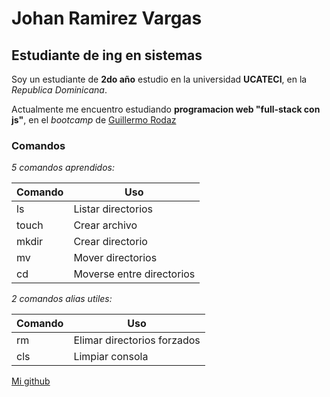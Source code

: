 # Johan Ramirez Vargas
## Estudiante de ing en sistemas

Soy un estudiante de **2do año** estudio en la universidad **UCATECI**, en la *Republica Dominicana*.

Actualmente me encuentro estudiando **programacion web "full-stack con js"**, en el *bootcamp* de [Guillermo Rodaz](https://undefined.academy/)


### Comandos

*5 comandos aprendidos:*

| Comando | Uso  |
|---------|------|
|ls       |Listar directorios       |
|touch    |Crear archivo            |
|mkdir    |Crear directorio         |
|mv       |Mover directorios        |
|cd       |Moverse entre directorios|

*2 comandos alias utiles:*

| Comando | Uso  |
|---------|------|
|rm       |Elimar directorios forzados |
|cls      |Limpiar consola             |

[Mi github](https://github.com/jrv-dev)